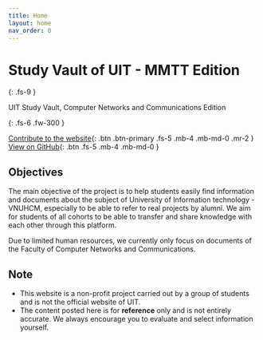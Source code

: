 ```yaml
---
title: Home
layout: home
nav_order: 0
---
```


# **Study Vault of UIT - MMTT Edition**

{: .fs-9 }

UIT Study Vault, Computer Networks and Communications Edition

{: .fs-6 .fw-300 }

[Contribute to the website](./docs/contribute){: .btn .btn-primary .fs-5 .mb-4 .mb-md-0 .mr-2 }
[View on GitHub](https://github.com/SVUIT/mmtt){: .btn .fs-5 .mb-4 .mb-md-0 }

## Objectives

The main objective of the project is to help students easily find information and documents about the subject of University of Information technology - VNUHCM, especially to be able to refer to real projects by alumni. We aim for students of all cohorts to be able to transfer and share knowledge with each other through this platform.

Due to limited human resources, we currently only focus on documents of the Faculty of Computer Networks and Communications. 

## Note

- This website is a non-profit project carried out by a group of students and is not the official website of UIT.
- The content posted here is for **reference** only and is not entirely accurate. We always encourage you to evaluate and select information yourself.